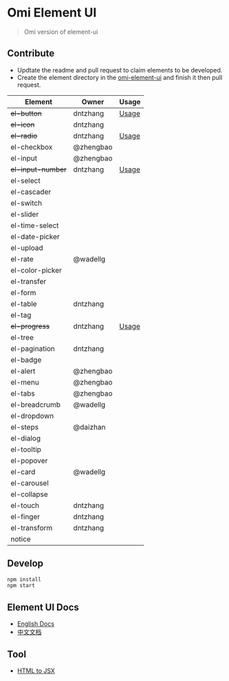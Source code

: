 # Omi Element UI

> Omi version of element-ui

## Contribute

* Updtate the readme and pull request to claim elements to be developed.
* Create the element directory in the [omi-element-ui](https://github.com/Tencent/omi/tree/master/packages/omi-element-ui/src/omi-element-ui) and finish it then pull request.

| Element | Owner  |Usage  |
| ------ | ------  |------  |
| ~~el-button~~ | 	dntzhang	  |[Usage](https://github.com/Tencent/omi/blob/master/packages/omi-element-ui/src/elements/button/index.js#L19-L118) |
| ~~el-icon~~ | 	dntzhang	  | |
|  ~~el-radio~~| 	dntzhang	  | [Usage](https://github.com/Tencent/omi/blob/master/packages/omi-element-ui/src/elements/radio/index.js#L19-L34)|
|  el-checkbox| 	@zhengbao	  | |
|  el-input| 	@zhengbao	  | |
|  ~~el-input-number~~| 	dntzhang	  | [Usage](https://github.com/Tencent/omi/blob/master/packages/omi-element-ui/src/elements/input-number/index.js#L18-L22) |
|  el-select| 		  |
|  el-cascader| 		  |
|  el-switch| 		  |
|  el-slider| 		  |
|  el-time-select| 		  |
|  el-date-picker| 		  |
|  el-upload| 		  |
|  el-rate| 	@wadellg	  |
|  el-color-picker| 		  |
|  el-transfer| 		  |
|  el-form| 		  |
|  el-table| 	dntzhang	  |
|  el-tag| 		  |
|  ~~el-progress~~| dntzhang		  |[Usage](https://github.com/Tencent/omi/blob/master/packages/omi-element-ui/src/elements/progress/index.js#L18-L42)|
|  el-tree| 		  |
|  el-pagination| dntzhang		  |
|  el-badge| 		  |
|  el-alert| 	@zhengbao	  |
|  el-menu| 	@zhengbao	  |
|  el-tabs| 	@zhengbao	  |
|  el-breadcrumb| 		@wadellg  | 
|  el-dropdown| 		  |
|  el-steps| 	@daizhan	 |
|  el-dialog| 		  |
|  el-tooltip| 		  |
|  el-popover| 		  |
|  el-card| 	@wadellg	  |
|  el-carousel| 		  |
|  el-collapse| 		  |
|  el-touch| 		dntzhang  |
|  el-finger| 		  dntzhang|
|  el-transform| 		 dntzhang |
|  notice| 		  |   |

## Develop

``` bash
npm install
npm start
```

## Element UI Docs

* [English Docs](http://element-cn.eleme.io/#/en-US/component/)
* [中文文档](https://element.eleme.io/#/zh-CN/component/)

## Tool

* [HTML to JSX](https://magic.reactjs.net/htmltojsx.htm)
